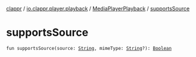 [clappr](../../index.md) / [io.clappr.player.playback](../index.md) / [MediaPlayerPlayback](index.md) / [supportsSource](./supports-source.md)

# supportsSource

`fun supportsSource(source: `[`String`](https://kotlinlang.org/api/latest/jvm/stdlib/kotlin/-string/index.html)`, mimeType: `[`String`](https://kotlinlang.org/api/latest/jvm/stdlib/kotlin/-string/index.html)`?): `[`Boolean`](https://kotlinlang.org/api/latest/jvm/stdlib/kotlin/-boolean/index.html)